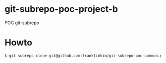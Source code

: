 # git-subrepo-poc-project-b
POC git-subrepo

# Howto

```bash
$ git subrepo clone git@github.com:franklinkim/git-subrepo-poc-common.git packages/common -b fork/project-b
```